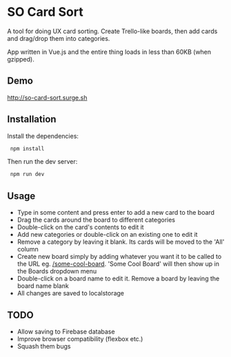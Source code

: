 # SO Card Sort 
A tool for doing UX card sorting. Create Trello-like boards, then add cards and drag/drop them into categories. 

App written in Vue.js and the entire thing loads in less than 60KB (when gzipped).

## Demo
http://so-card-sort.surge.sh

## Installation
Install the dependencies:
``` js
 npm install
```
Then run the dev server:
``` js
 npm run dev
```

## Usage
- Type in some content and press enter to add a new card to the board
- Drag the cards around the board to different categories
- Double-click on the card's contents to edit it
- Add new categories or double-click on an existing one to edit it
- Remove a category by leaving it blank. Its cards will be moved to the 'All' column
- Create new board simply by adding whatever you want it to be called to the URL eg. [/some-cool-board](http://so-card-sort.surge.sh/some-cool-board). 'Some Cool Board' will then show up in the Boards dropdown menu
- Double-click on a board name to edit it. Remove a board by leaving the board name blank
- All changes are saved to localstorage

## TODO

- Allow saving to Firebase database
- Improve browser compatibility (flexbox etc.)
- Squash them bugs
